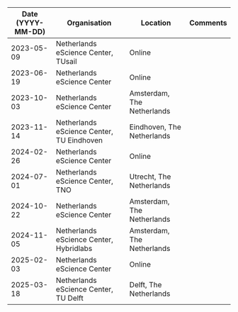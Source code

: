 | Date (YYYY-MM-DD) | Organisation                              | Location                   | Comments |
|-------------------|-------------------------------------------|----------------------------|----------|
| 2023-05-09        | Netherlands eScience Center, TUsail       | Online                     |          |
| 2023-06-19        | Netherlands eScience Center               | Online                     |          |
| 2023-10-03        | Netherlands eScience Center               | Amsterdam, The Netherlands |          |
| 2023-11-14        | Netherlands eScience Center, TU Eindhoven | Eindhoven, The Netherlands |          |
| 2024-02-26        | Netherlands eScience Center               | Online                     |          |
| 2024-07-01        | Netherlands eScience Center, TNO          | Utrecht, The Netherlands   |          |
| 2024-10-22        | Netherlands eScience Center               | Amsterdam, The Netherlands |          |
| 2024-11-05        | Netherlands eScience Center, Hybridlabs   | Amsterdam, The Netherlands |          |
| 2025-02-03        | Netherlands eScience Center               | Online                     |          |
| 2025-03-18        | Netherlands eScience Center, TU Delft     | Delft, The Netherlands     |          |

